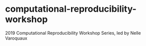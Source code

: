 # computational-reproducibility-workshop
2019 Computational Reproducibility Workshop Series, led by Nelle Varoquaux
